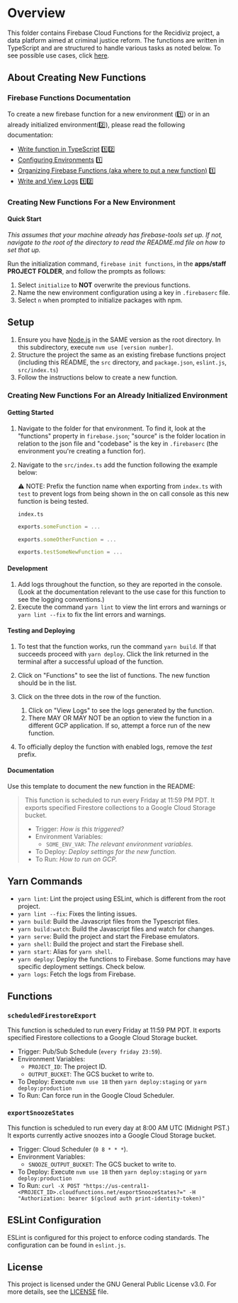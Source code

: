 # Overview

This folder contains Firebase Cloud Functions for the Recidiviz project, a data platform aimed at criminal justice reform. The functions are written in TypeScript and are structured to handle various tasks as noted below. To see possible use cases, click [here](https://firebase.google.com/docs/functions/use-cases).

## About Creating New Functions

### Firebase Functions Documentation

To create a new firebase function for a new environment (1️⃣) or in an already initialized environment(2️⃣), please read the following documentation:

- [Write function in TypeScript](https://firebase.google.com/docs/functions/typescript) 1️⃣2️⃣
- [Configuring Environments](https://firebase.google.com/docs/functions/config-env?gen=1st) 1️⃣
- [Organizing Firebase Functions (aka where to put a new function)](https://firebase.google.com/docs/functions/organize-functions?gen=1st) 1️⃣
- [Write and View Logs](https://firebase.google.com/docs/functions/writing-and-viewing-logs?gen=1st) 1️⃣2️⃣

### Creating New Functions For a **New Environment**

#### Quick Start

_This assumes that your machine already has firebase-tools set up. If not, navigate to the root of the directory to read the README.md file on how to set that up._

Run the initialization command, `firebase init functions`, in the **apps/staff PROJECT FOLDER**, and follow the prompts as follows:

1. Select `initialize` to **NOT** overwrite the previous functions.
2. Name the new environment configuration using a key in `.firebaserc` file.
3. Select `n` when prompted to initialize packages with npm.

## Setup

1. Ensure you have [Node.js](https://nodejs.org/) in the SAME version as the root directory. In this subdirectory, execute `nvm use [version number]`.
2. Structure the project the same as an existing firebase functions project (including this README, the `src` directory, and `package.json`, `eslint.js`, `src/index.ts`)
3. Follow the instructions below to create a new function.

### Creating New Functions For an **Already Initialized Environment**

#### Getting Started

1. Navigate to the folder for that environment. To find it, look at the "functions" property in `firebase.json`; "source" is the folder location in relation to the json file and "codebase" is the key in `.firebaserc` (the environment you're creating a function for).
2. Navigate to the `src/index.ts` add the function following the example below:

   ⚠️ NOTE: Prefix the function name when exporting from `index.ts` with `test` to prevent logs from being shown in the on call console as this new function is being tested.

   `index.ts`

   ```typescript
   exports.someFunction = ...

   exports.someOtherFunction = ...

   exports.testSomeNewFunction = ...
   ```

#### Development

1. Add logs throughout the function, so they are reported in the console. (Look at the documentation relevant to the use case for this function to see the logging conventions.)
2. Execute the command `yarn lint` to view the lint errors and warnings or `yarn lint --fix` to fix the lint errors and warnings.

#### Testing and Deploying

1. To test that the function works, run the command `yarn build`. If that succeeds proceed with `yarn deploy`. Click the link returned in the terminal after a successful upload of the function.
2. Click on "Functions" to see the list of functions. The new function should be in the list.
3. Click on the three dots in the row of the function.

   1. Click on "View Logs" to see the logs generated by the function.
   2. There MAY OR MAY NOT be an option to view the function in a different GCP application. If so, attempt a force run of the new function.

4. To officially deploy the function with enabled logs, remove the _test_ prefix.

#### Documentation

Use this template to document the new function in the README:

> This function is scheduled to run every Friday at 11:59 PM PDT. It exports specified Firestore collections to a Google Cloud Storage bucket.
>
> - Trigger: _How is this triggered?_
> - Environment Variables:
>   - `SOME_ENV_VAR`: _The relevant environment variables._
> - To Deploy: _Deploy settings for the new function._
> - To Run: _How to run on GCP._

## Yarn Commands

- `yarn lint`: Lint the project using ESLint, which is different from the root project.
- `yarn lint --fix`: Fixes the linting issues.
- `yarn build`: Build the Javascript files from the Typescript files.
- `yarn build:watch`: Build the Javascript files and watch for changes.
- `yarn serve`: Build the project and start the Firebase emulators.
- `yarn shell`: Build the project and start the Firebase shell.
- `yarn start`: Alias for `yarn shell`.
- `yarn deploy`: Deploy the functions to Firebase. Some functions may have specific deployment settings. Check below.
- `yarn logs`: Fetch the logs from Firebase.

## Functions

### `scheduledFirestoreExport`

This function is scheduled to run every Friday at 11:59 PM PDT. It exports specified Firestore collections to a Google Cloud Storage bucket.

- Trigger: Pub/Sub Schedule (`every friday 23:59`).
- Environment Variables:
  - `PROJECT_ID`: The project ID.
  - `OUTPUT_BUCKET`: The GCS bucket to write to.
- To Deploy: Execute `nvm use 18` then `yarn deploy:staging` or `yarn deploy:production`
- To Run: Can force run in the Google Cloud Scheduler.

### `exportSnoozeStates`

This function is scheduled to run every day at 8:00 AM UTC (Midnight PST.) It exports currently active snoozes into a Google Cloud Storage bucket.

- Trigger: Cloud Scheduler (`0 8 * * *`).
- Environment Variables:
  - `SNOOZE_OUTPUT_BUCKET`: The GCS bucket to write to.
- To Deploy: Execute `nvm use 18` then `yarn deploy:staging` or `yarn deploy:production`
- To Run: `curl -X POST "https://us-central1-<PROJECT_ID>.cloudfunctions.net/exportSnoozeStates?=" -H "Authorization: bearer $(gcloud auth print-identity-token)"`

## ESLint Configuration

ESLint is configured for this project to enforce coding standards. The configuration can be found in `eslint.js`.

## License

This project is licensed under the GNU General Public License v3.0. For more details, see the [LICENSE](../LICENSE) file.
